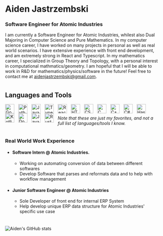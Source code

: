 # Aiden Jastrzembski

### **Software Engineer for Atomic Industries**

I am currently a Software Engineer for Atomic Industries, whilest also Dual Majoring in Computer Science and Pure Mathematics. In my computer science career, I have worked on many projects in personal as well as real world scenarios. I have extensive experience with front end development, and am extremely strong in React and Typescript. In my mathematics career, I specialized in Group Theory and Topology, with a personal interest in computational mathmatics/geometry. I am hopeful that I will be able to work in R&D for mathematics/physics/software in the future! Feel free to contact me at aidenjastrzembski@gmail.com. 

#

## Languages and Tools

<a href="#" title="Go">
  <img align="left" alt="Go" width="30px" style="padding-right:10px; transition: transform 0.3s;" src="https://cdn.jsdelivr.net/gh/devicons/devicon/icons/go/go-original-wordmark.svg" onmouseover="this.style.transform='scale(1.2)';" onmouseout="this.style.transform='scale(1)';"/>
</a>
<a href="#" title="Python">
  <img align="left" alt="Python" width="30px" style="padding-right:10px; transition: transform 0.3s;" src="https://cdn.jsdelivr.net/gh/devicons/devicon/icons/python/python-plain.svg" onmouseover="this.style.transform='scale(1.2)';" onmouseout="this.style.transform='scale(1)';"/>
</a>
<a href="#" title="JavaScript">
  <img align="left" alt="JavaScript" width="30px" style="padding-right:10px; transition: transform 0.3s;" src="https://cdn.jsdelivr.net/gh/devicons/devicon/icons/javascript/javascript-plain.svg" onmouseover="this.style.transform='scale(1.2)';" onmouseout="this.style.transform='scale(1)';"/>
</a>
<a href="#" title="TypeScript">
  <img align="left" alt="TypeScript" width="30px" style="padding-right:10px; transition: transform 0.3s;" src="https://cdn.jsdelivr.net/gh/devicons/devicon/icons/typescript/typescript-plain.svg" onmouseover="this.style.transform='scale(1.2)';" onmouseout="this.style.transform='scale(1)';"/>
</a>
<a href="#" title="React">
  <img align="left" alt="React" width="30px" style="padding-right:10px; transition: transform 0.3s;" src="https://cdn.jsdelivr.net/gh/devicons/devicon/icons/react/react-original.svg" onmouseover="this.style.transform='scale(1.2)';" onmouseout="this.style.transform='scale(1)';"/>
</a>
<a href="#" title="HTML5">
  <img align="left" alt="HTML5" width="30px" style="padding-right:10px; transition: transform 0.3s;" src="https://cdn.jsdelivr.net/gh/devicons/devicon/icons/html5/html5-original.svg" onmouseover="this.style.transform='scale(1.2)';" onmouseout="this.style.transform='scale(1)';"/>
</a>
<a href="#" title="CSS3">
  <img align="left" alt="CSS3" width="30px" style="padding-right:10px; transition: transform 0.3s;" src="https://cdn.jsdelivr.net/gh/devicons/devicon/icons/css3/css3-original.svg" onmouseover="this.style.transform='scale(1.2)';" onmouseout="this.style.transform='scale(1)';"/>
</a>
<a href="#" title="C">
  <img align="left" alt="C" width="30px" style="padding-right:10px; transition: transform 0.3s;" src="https://cdn.jsdelivr.net/gh/devicons/devicon/icons/c/c-original.svg" onmouseover="this.style.transform='scale(1.2)';" onmouseout="this.style.transform='scale(1)';"/>
</a>
<a href="#" title="C++">
  <img align="left" alt="C++" width="30px" style="padding-right:10px; transition: transform 0.3s;" src="https://cdn.jsdelivr.net/gh/devicons/devicon/icons/cplusplus/cplusplus-original.svg" onmouseover="this.style.transform='scale(1.2)';" onmouseout="this.style.transform='scale(1)';"/>
</a>
<a href="#" title="C#">
  <img align="left" alt="C#" width="30px" style="padding-right:10px; transition: transform 0.3s;" src="https://cdn.jsdelivr.net/gh/devicons/devicon/icons/csharp/csharp-original.svg" onmouseover="this.style.transform='scale(1.2)';" onmouseout="this.style.transform='scale(1)';"/>
</a>
<a href="#" title="Haskell">
  <img align="left" alt="Haskell" width="30px" style="padding-right:10px; transition: transform 0.3s;" src="https://cdn.jsdelivr.net/gh/devicons/devicon/icons/haskell/haskell-original.svg" onmouseover="this.style.transform='scale(1.2)';" onmouseout="this.style.transform='scale(1)';"/>
</a>
<a href="#" title="Kotlin">
  <img align="left" alt="Kotlin" width="30px" style="padding-right:10px; transition: transform 0.3s;" src="https://cdn.jsdelivr.net/gh/devicons/devicon/icons/kotlin/kotlin-original.svg" onmouseover="this.style.transform='scale(1.2)';" onmouseout="this.style.transform='scale(1)';"/>
</a>
<a href="#" title="Docker">
  <img align="left" alt="Docker" width="30px" style="padding-right:10px; transition: transform 0.3s;" src="https://cdn.jsdelivr.net/gh/devicons/devicon/icons/docker/docker-original.svg" onmouseover="this.style.transform='scale(1.2)';" onmouseout="this.style.transform='scale(1)';"/>
</a>
<a href="#" title="Java">
  <img align="left" alt="Java" width="30px" style="padding-right:10px; transition: transform 0.3s;" src="https://cdn.jsdelivr.net/gh/devicons/devicon/icons/java/java-original.svg" onmouseover="this.style.transform='scale(1.2)';" onmouseout="this.style.transform='scale(1)';"/>
</a>
<a href="#" title="Rust">
  <img align="left" alt="Rust" width="30px" style="padding-right:10px; transition: transform 0.3s;" src="https://cdn.jsdelivr.net/gh/devicons/devicon/icons/rust/rust-original.svg" onmouseover="this.style.transform='scale(1.2)';" onmouseout="this.style.transform='scale(1)';"/>
</a>

<br />

###### Note that these are just my favorites, and not a full list of languages/tools I know.

#
### Real World Work Experience
- #### Software Intern @ Atomic Industries.
  - Working on automating conversion of data between different softwares
  - Develop Software that parses and reformats data and to help with workflow management
- #### Junior Software Engineer @ Atomic Industries
  - Sole Developer of front end for internal ERP System
  - Help develop unique ERP data structure for Atomic Industries' specific use case
#
![Aiden's GitHub stats](https://github-readme-stats.vercel.app/api?username=AidenJastrzembski&show_icons=true&rank_icon=github)

